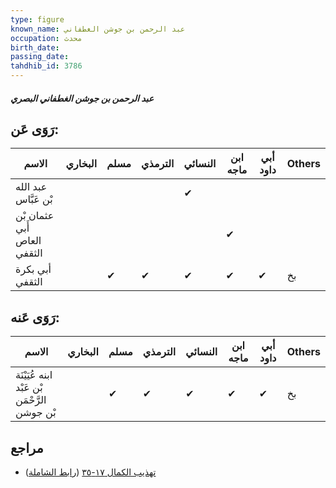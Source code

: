 ```yaml
---
type: figure
known_name: عبد الرحمن بن جوشن الغطفاني
occupation: محدث
birth_date:
passing_date:
tahdhib_id: 3786
---
```

##### عبد الرحمن بن جوشن الغطفاني البصري

## رَوَى عَن:
| الاسم                       | البخاري | مسلم | الترمذي | النسائي | ابن ماجه | أبي داود | Others |
| --------------------------- | ------- | ---- | ------- | ------- | -------- | -------- | ------ |
| عبد الله بْن عَبَّاس        |         |      |         | ✔       |          |          |        |
| عثمان بْن أَبي العاص الثقفي |         |      |         |         | ✔        |          |        |
| أبي بكرة الثقفي             |         | ✔    | ✔       | ✔       | ✔        | ✔        | بخ     |
## رَوَى عَنه:
| الاسم                                        | البخاري | مسلم | الترمذي | النسائي | ابن ماجه | أبي داود | Others |
| -------------------------------------------- | ------- | ---- | ------- | ------- | -------- | -------- | ------ |
| ابنه عُيَيْنَة بْن عَبْد الرَّحْمَن بْن جوشن |         | ✔    | ✔       | ✔       | ✔        | ✔        | بخ     |
## مراجع
- [تهذيب الكمال ١٧-٣٥](obsidian://open?vault=Tahdhib-al-Kamal&file=Figures/٣٧٨٦-عبد%20الرحمن%20بن%20جوشن%20الغطفاني%20البصري) ([رابط الشاملة](https://shamela.ws/book/3722/8585))